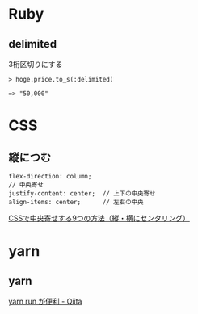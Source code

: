 # Ruby
## delimited
3桁区切りにする
```
> hoge.price.to_s(:delimited)

=> "50,000"
```

# CSS
## 縦につむ
```
flex-direction: column;
// 中央寄せ
justify-content: center;  // 上下の中央寄せ
align-items: center;      // 左右の中央
```

[CSSで中央寄せする9つの方法（縦・横にセンタリング）](https://saruwakakun.com/html-css/basic/centering)


# yarn
## yarn
[yarn run が便利 - Qiita](https://qiita.com/y13i/items/27d39edac23b7a867935)

